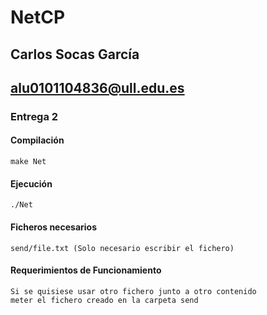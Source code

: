 # NetCP
## Carlos Socas García
## alu0101104836@ull.edu.es
### Entrega 2
#### Compilación
    make Net
#### Ejecución
    ./Net
#### Ficheros necesarios
    send/file.txt (Solo necesario escribir el fichero)
#### Requerimientos de Funcionamiento    
    Si se quisiese usar otro fichero junto a otro contenido
    meter el fichero creado en la carpeta send
